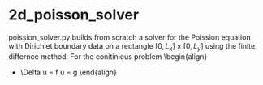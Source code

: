 # 2d_poisson_solver
poission_solver.py builds from scratch a solver for the Poission equation with Dirichlet boundary data on a rectangle $[0,L_x] \times [0,L_y]$ using the finite differnce method. For the conitinious problem 
\begin{align}
  - \Delta u = f
    u = g 
\end{align}


